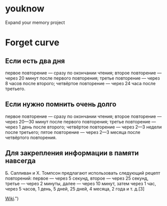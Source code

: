 # youknow
Expand your memory project

# Forget curve


## Если есть два дня
первое повторение — сразу по окончании чтения;
второе повторение — через 20 минут после первого повторения;
третье повторение — через 8 часов после второго;
четвёртое повторение — через 24 часа после третьего.
## Если нужно помнить очень долго
первое повторение — сразу по окончании чтения;
второе повторение — через 20—30 минут после первого повторения;
третье повторение — через 1 день после второго;
четвёртое повторение — через 2—3 недели после третьего;
пятое повторение — через 2—3 месяца после четвёртого повторения.
## Для закрепления информации в памяти навсегда 
Б. Салливан и Х. Томпсон предлагают использовать следующий рецепт повторений: первое — через 5 секунд, второе — через 25 секунд, третье — через 2 минуты, далее — через 10 минут, затем через 1 час, через 5 часов, 1 день, 5 дней, 25 дней, 4 месяца, 2 года и т. д.[3]

[Wiki]("https://ru.wikipedia.org/wiki/%D0%9A%D1%80%D0%B8%D0%B2%D0%B0%D1%8F_%D0%B7%D0%B0%D0%B1%D1%8B%D0%B2%D0%B0%D0%BD%D0%B8%D1%8F#:~:text=%D0%AD%D0%B1%D0%B1%D0%B8%D0%BD%D0%B3%D0%B0%D1%83%D0%B7%20%D0%B1%D1%8B%D0%BB%20%D1%83%D0%B2%D0%BB%D0%B5%D1%87%D1%91%D0%BD%20%D0%B8%D0%B4%D0%B5%D0%B5%D0%B9%20%D0%B8%D0%B7%D1%83%D1%87%D0%B5%D0%BD%D0%B8%D1%8F,%D0%BF.).")
